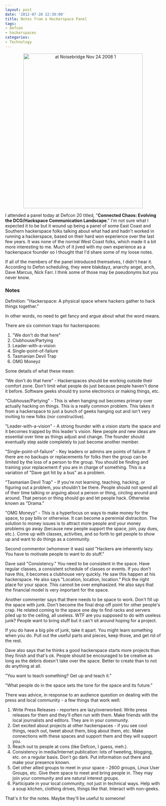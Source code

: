 ```yaml
--- 
layout: post
date: '2012-07-28 22:30:00'
title: Notes from a Hackerspace Panel
tags: 
- Defcon
- hackerspaces
categories:
- Technology
---
```

<p style="text-align:center"><a href="http://www.flickr.com/photos/32609854@N00/3058499714/" title="at Noisebridge Nov 24 2008 1 by slurkflickr, on Flickr"><img src="http://farm4.staticflickr.com/3192/3058499714_414b30b3a1.jpg" width="386" height="500" alt="at Noisebridge Nov 24 2008 1"></a></p>

I attended a panel today at Defcon 20 titled, "**Connected Chaos: Evolving the DCG/Hackspace Communication Landscape**." I'm not sure what I expected it to be but it wound up being a panel of some East Coast and Southern hackerspace folks talking about what had and hadn't worked in running a hackerspace, based on their hard won experience over the last few years. It was none of the normal West Coast folks, which made it a bit more interesting to me. Much of it jived with my own experience as a hackerspace founder so I thought that I'd share some of my loose notes. 

If all of the members of the panel introduced themselves, I didn't hear it. According to Defon scheduling, they were blakdayz, anarchy angel, anch, Dave Marcus, Nick Farr. I think some of those may be pseudonyms but you never know.

### Notes

Definition: "Hackerspace: A physical space where hackers gather to hack things together." 

In other words, no need to get fancy and argue about what the word means.

There are six common traps for hackerspaces:

1. "We don't do that here"
2. Clubhouse/Partying
3. Leader-with-a-vision
4. Single-point-of-failure
5. Tasmanian Devil Trap
6. OMG Moneyz

Some details of what these mean:

"We don't do that here" - Hackerspaces should be working outside their comfort zone. Don't limit what people do just because people haven't done it before. Software geeks should try some electronics or making things, etc. 

"Clubhouse/Partying" - This is when hanging out becomes primary over actually hacking on things. This is a really common problem. This takes it from a hackerspace to just a bunch of geeks hanging out and isn't very inviting to new folks (nor constructive).

"Leader-with-a-vision" - A strong founder with a vision starts the space and it becomes trapped by this leader's vision. New people and new ideas are essential over time as things adjust and change. The founder should eventually step aside completely to just become another member.

"Single-point-of-failure" - Key leaders or admins are points of failure. If there are no backups or replacements for folks then the group can be limited by the loss of a person to the group. You should be finding and training your replacement if you are in charge of something. This is a variation of "Dave got hit by a bus" as a problem.

"Tasmanian Devil Trap" - If you're not learning, teaching, hacking, or figuring out a problem, you shouldn't be there. People should not spend all of their time talking or arguing about a person or thing, circling around and around. That person or thing should go and let people hack. Otherwise known as "Drama."

"OMG Moneyz" - This is a hyperfocus on ways to make money for the space, to pay bills or otherwise. It can become a perennial distraciton. The solution to money issues is to attract more people and your money problems go away (because new people support the space, join, pay dues, etc.). Come up with classes, activities, and so forth to get people to show up and want to do things as a community.

Second commentor (whomever it was) said "Hackers are inherently lazy. You have to motivate people to want to do stuff."

Dave said "Consistency." You need to be consistent in the space. Have regular classes, a consistent schedule of classes or events. If you don't have this, it becomes a clubhouse very quickly. He saw this happen at his hackerspace. He also says "Location, location, location." Pick the right place for your space. This cannot be over emphasized. He also says that the financial model is very important for the space. 

Another commenter says that there needs to be space to work. Don't fill up the space with junk. Don't become the final drop off point for other people's crap. He related coming to the space one day to find racks and servers piled up to the ceiling, all useless. WTF are you supposed to do with useless junk? People want to bring stuff but it can't sit around hoping for a project.

If you do have a big pile of junk, take it apart. You might learn something when you do. Pull out the useful parts and pieces, keep those, and get rid of the rest.

Dave also says that he thinks a good hackerspace starts more projects than they finish and that's ok. People should be encouraged to be creative as long as the debris doesn't take over the space. Better to create than to not do anything at all.

"You want to teach something? Get up and teach it."

"What people do in the space sets the tone for the space and its future."

There was advice, in response to an audience question on dealing with the press and local community - a few things that work well:

1. Write Press Releases - reporters are lazy/overworked. Write press releases for them and they'll often run with them. Make friends with the local journalists and editors. They are in your community. 
2. Get excited about projects at other hackerspaces - if you see cool things, reach out, tweet about them, blog about them, etc. Make connections with these spaces and support them and they will support you.
3. Reach out to people at cons (like Defcon, I guess, meh.).
4. Consistency in media/Internet publication: lots of tweeting, blogging, etc. on a regular basis. Don't go dark. Put information out there and make your presence known.
5. Get other allied groups to meet in your space - 2600 groups, Linux User Groups, etc. Give them space to meet and bring people in. They may join your community and are natural interest groups.
6. Participate in your local community, not just in technical ways. Help with a soup kitchen, clothing drives, things like that. Interact with non-geeks.

That's it for the notes. Maybe they'll be useful to someone!